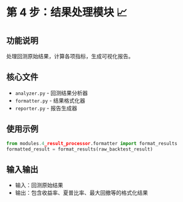 # 第 4 步：结果处理模块 📈

## 功能说明

处理回测原始结果，计算各项指标，生成可视化报告。

## 核心文件

- `analyzer.py` - 回测结果分析器
- `formatter.py` - 结果格式化器
- `reporter.py` - 报告生成器

## 使用示例

```python
from modules.4_result_processor.formatter import format_results
formatted_result = format_results(raw_backtest_result)
```

## 输入输出

- 输入：回测原始结果
- 输出：包含收益率、夏普比率、最大回撤等的格式化结果

